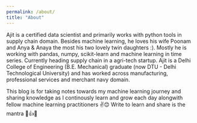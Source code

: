 ```yaml
---
permalink: /about/
title: "About"
---
```


Ajit is a certified data scientist and primarily works with python tools in supply chain domain. Besides machine learning, he loves his wife Poonam and Anya & Anaya the most his two lovely twin daughters :). Mostly he is working with pandas, numpy, scikit-learn and machine learning in time series. Currently heading supply chain in a agri-tech startup. Ajit is a Delhi College of Engineering (B.E. Mechanical) graduate (now DTU - Delhi Technological University) and has worked across manufacturing, professional services and merchant navy domain. 

This blog is for taking notes towards my machine learning journey and sharing knowledge as I continously learn and grow each day alongwith fellow machine learning practitioners ✌😊 Write to learn and share is the mantra 🙌👍😊
